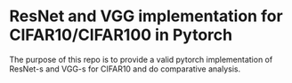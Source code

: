 # ResNet and VGG implementation for CIFAR10/CIFAR100 in Pytorch
The purpose of this repo is to provide a valid pytorch implementation of ResNet-s and VGG-s for CIFAR10 and do comparative analysis.
